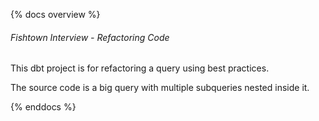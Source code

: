 {% docs overview %}

###### Fishtown Interview - Refactoring Code

This dbt project is for refactoring a query using best practices.

The source code is a big query with multiple subqueries nested inside it.

{% enddocs %}